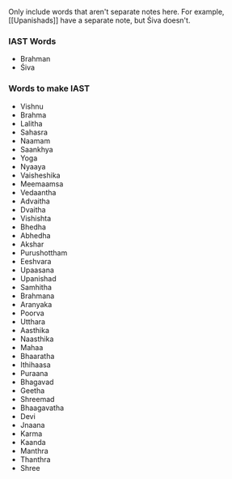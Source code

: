 Only include words that aren't separate notes here. For example, [[Upanishads]] have a separate note, but Śiva doesn't.

### IAST Words
- Brahman
- Śiva
### Words to make IAST
- Vishnu
- Brahma
- Lalitha
- Sahasra
- Naamam
- Saankhya
- Yoga
- Nyaaya
- Vaisheshika
- Meemaamsa
- Vedaantha
- Advaitha
- Dvaitha
- Vishishta
- Bhedha
- Abhedha
- Akshar
- Purushottham
- Eeshvara
- Upaasana
- Upanishad
- Samhitha
- Brahmana
- Aranyaka
- Poorva
- Utthara
- Aasthika
- Naasthika
- Mahaa
- Bhaaratha
- Ithihaasa
- Puraana
- Bhagavad
- Geetha
- Shreemad
- Bhaagavatha
- Devi
- Jnaana
- Karma
- Kaanda
- Manthra
- Thanthra
- Shree